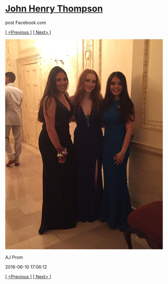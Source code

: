 # [John Henry Thompson](../README.md)
post Facebook.com

[[ <Previous ]](2016-06-10-12.md) [[ Next> ]](2016-06-10-14.md)

[![](../media/2016-06-10/AJ-Prom-11.jpg)](../README.md)

AJ Prom

2016-06-10 17:06:12

[[ <Previous ]](2016-06-10-12.md) [[ Next> ]](2016-06-10-14.md)